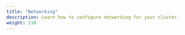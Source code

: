 ```yaml
---
title: "Networking"
description: Learn how to configure networking for your cluster.
weight: 110
---
```



